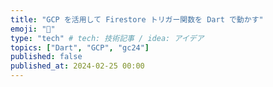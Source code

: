 ```yaml
---
title: "GCP を活用して Firestore トリガー関数を Dart で動かす"
emoji: "🎯"
type: "tech" # tech: 技術記事 / idea: アイデア
topics: ["Dart", "GCP", "gc24"]
published: false
published_at: 2024-02-25 00:00
---
```


